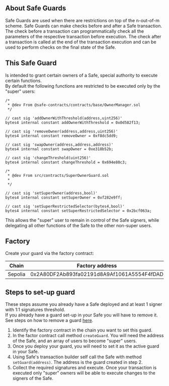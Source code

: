 ## About Safe Guards

Safe Guards are used when there are restrictions on top of the n-out-of-m scheme.
Safe Guards can make checks before and after a Safe transaction. The check before a transaction can programmatically check all the parameters of the respective transaction before execution. The check after a transaction is called at the end of the transaction execution and can be used to perform checks on the final state of the Safe.

## This Safe Guard

Is intended to grant certain owners of a Safe, special authority to execute certain functions.    
By default the following functions are restricted to be executed only by the "super" users:  
``` 
/*
 * @dev From @safe-contracts/contracts/base/OwnerManager.sol
 */

// cast sig 'addOwnerWithThreshold(address,uint256)'
bytes4 internal constant addOwnerWithThreshold = 0x0d582f13;

// cast sig 'removeOwner(address,address,uint256)'
bytes4 internal constant removeOwner = 0xf8dc5dd9;

// cast sig 'swapOwner(address,address,address)'
bytes4 internal constant swapOwner = 0xe318b52b;

// cast sig 'changeThreshold(uint256)'
bytes4 internal constant changeThreshold = 0x694e80c3;

/*
 * @dev From src/contracts/SuperOwnerGuard.sol
 *
 */

// cast sig 'setSuperOwner(address,bool)'
bytes4 internal constant setSuperOwner = 0xf282e9ff;

// cast sig 'setSuperRestrictedSelector(bytes4,bool)'
bytes4 internal constant setSuperRestrictedSelector = 0x2bcf063a;
```
This allows the "super" user to remain in control of the Safe signers, while delegating all other functions of the Safe to the other non-super users.

## Factory

Create your guard via the factory contract:    
   

| Chain    | Factory address                                             |
|----------|-------------------------------------------------------------|
|Sepolia   |0x2A80DF2Ab893fa02191d8A9Af1061A5554F4fDAD                   |


## Steps to set-up guard

These steps assume you already have a Safe deployed and at least 1 signer with 1:1 signatures threshold.   
If you already have a guard set-up in your Safe you will have to remove it. See steps on how to remove a guard [here]().   

1. Identify the factory contract in the chain you want to set this guard.
2. In the factor contract call method `createGuard`. You will need the address of the Safe, and an array of users to become "super" users.
3. Once you deploy your guard, you will need to set it as the active guard in your Safe.
4. Using Safe's transaction builder self call the Safe with method `setGuard(address)`. The address is the guard created in step 2.
5. Collect the required signatures and execute. Once your transaction is executed only "super" owners will be able to execute changes to the signers of the Safe. 

